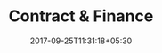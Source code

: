 ---
title: "Contract & Finance"
date: 2017-09-25T11:31:18+05:30
layout: contract-finance-qc
property: "Panjim Inn"
---